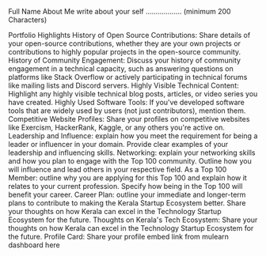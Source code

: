 Full Name
About Me
write about your self .................. (minimum 200 Characters)

Portfolio Highlights
History of Open Source Contributions:
Share details of your open-source contributions, whether they are your own projects or contributions to highly popular projects in the open-source community.
History of Community Engagement:
Discuss your history of community engagement in a technical capacity, such as answering questions on platforms like Stack Overflow or actively participating in technical forums like mailing lists and Discord servers.
Highly Visible Technical Content:
Highlight any highly visible technical blog posts, articles, or video series you have created.
Highly Used Software Tools:
If you've developed software tools that are widely used by users (not just contributors), mention them.
Competitive Website Profiles:
Share your profiles on competitive websites like Exercism, HackerRank, Kaggle, or any others you're active on.
Leadership and Influence:
explain how you meet the requirement for being a leader or influencer in your domain. Provide clear examples of your leadership and influencing skills.
Networking:
explain your networking skills and how you plan to engage with the Top 100 community. Outline how you will influence and lead others in your respective field.
As a Top 100 Member:
outline why you are applying for this Top 100 and explain how it relates to your current profession. Specify how being in the Top 100 will benefit your career.
Career Plan:
outline your immediate and longer-term plans to contribute to making the Kerala Startup Ecosystem better. Share your thoughts on how Kerala can excel in the Technology Startup Ecosystem for the future.
Thoughts on Kerala's Tech Ecosystem:
Share your thoughts on how Kerala can excel in the Technology Startup Ecosystem for the future.
Profile Card:
Share your profile embed link from mulearn dashboard here
